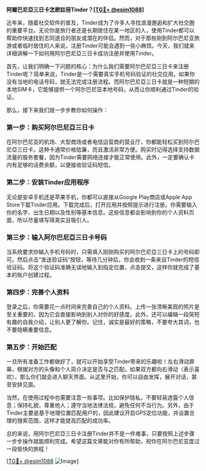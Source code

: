 **阿爾巴尼亞三日卡怎麽註冊Tinder？[[TG💪+ @esim1088](https://t.me/s/esim1088)]**

近年来，随着社交软件的普及，Tinder成为了许多人寻找浪漫邂逅和扩大社交圈的重要平台。无论你是旅行者还是长期居住在某一地区的人，使用Tinder都可以帮助你快速找到志同道合的朋友或潜在的伴侣。然而，对于那些刚到阿尔巴尼亚旅游或者临时居住的人来说，注册Tinder可能会遇到一些小麻烦。今天，我们就来详细讲解一下如何用阿尔巴尼亞三日卡成功注册并使用Tinder。

首先，让我们明确一下问题的核心：为什么我们需要阿尔巴尼亞三日卡来注册Tinder呢？简单来说，Tinder是一个需要真实手机号码验证的社交应用。如果你没有当地的电话号码，就无法完成注册流程。而阿尔巴尼亞三日卡就是一种短期的本地SIM卡，它能够提供一个阿尔巴尼亚本地号码，从而让你顺利通过Tinder的验证。

那么，接下来我们就一步步教你如何操作：

### 第一步：购买阿尔巴尼亞三日卡

在阿尔巴尼亚的机场、大型商场或者电信运营商的营业厅，你都能轻松买到阿尔巴尼亞三日卡。这种卡通常价格低廉，而且激活非常方便。购买时记得选择支持数据流量的服务套餐，因为Tinder需要网络连接才能正常使用。此外，一定要确认卡内有足够的话费余额，以便接收验证码短信。

### 第二步：安装Tinder应用程序

无论是安卓手机还是苹果手机，你都可以直接从Google Play商店或Apple App Store下载Tinder应用。下载完成后，打开应用并按照提示进行注册。你需要输入你的名字、出生日期以及性别等基本信息。这些信息都会影响到你的个人资料页面，所以尽量填写得真实且吸引人。

### 第三步：输入阿尔巴尼亞三日卡号码

当系统要求你输入手机号码时，只需填入刚刚购买的阿尔巴尼亞三日卡上的号码即可。然后点击“发送验证码”按钮，等待几分钟后，你会收到一条来自Tinder的短信验证码。将这个验证码准确无误地输入到指定位置，点击提交，这样你就完成了基本的账户创建过程。

### 第四步：完善个人资料

登录之后，你需要花一点时间来完善自己的个人资料。上传一张清晰美观的照片是至关重要的，因为它会直接影响到别人对你的好感度。此外，还可以编辑一段简短有趣的自我介绍，让别人更了解你。记住，诚实是最好的策略，不要夸大其词，也不要隐瞒重要信息。

### 第五步：开始匹配

一旦所有准备工作都做好了，就可以开始享受Tinder带来的乐趣啦！左右滑动屏幕，根据对方的头像和个人简介决定是否与之匹配。如果双方都向右滑动（表示喜欢），那么你们就会进入聊天界面。从这里开始，你可以自由发挥，展开对话，甚至安排见面。

当然，在使用过程中也需要注意一些事项。比如保护隐私，不要轻易透露个人信息；保持礼貌，尊重他人；遵守当地法律法规，避免任何不当行为。另外，由于Tinder主要是基于地理位置匹配用户的，因此建议开启GPS定位功能，并设置合理的搜索范围，这样才能提高匹配的成功率。

总的来说，用阿尔巴尼亞三日卡注册Tinder并不是一件难事，只要按照上述步骤一步步操作就能顺利完成。希望这篇文章能对你有所帮助，祝你在阿尔巴尼亚度过一段愉快的旅程！

[[TG💪+ @esim1088](https://t.me/s/esim1088) ![Image](https://i.postimg.cc/4NQfJmqS/Snipaste-2025-05-13-00-14-12.png)]